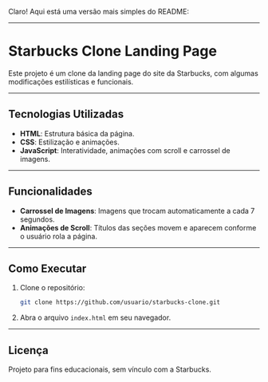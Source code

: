 Claro! Aqui está uma versão mais simples do README:

---

# Starbucks Clone Landing Page

Este projeto é um clone da landing page do site da Starbucks, com algumas modificações estilísticas e funcionais.

---

## Tecnologias Utilizadas

- **HTML**: Estrutura básica da página.
- **CSS**: Estilização e animações.
- **JavaScript**: Interatividade, animações com scroll e carrossel de imagens.

---

## Funcionalidades

- **Carrossel de Imagens**: Imagens que trocam automaticamente a cada 7 segundos.
- **Animações de Scroll**: Títulos das seções movem e aparecem conforme o usuário rola a página.

---

## Como Executar

1. Clone o repositório:
   ```bash
   git clone https://github.com/usuario/starbucks-clone.git
   ```
2. Abra o arquivo `index.html` em seu navegador.

---

## Licença

Projeto para fins educacionais, sem vínculo com a Starbucks.


